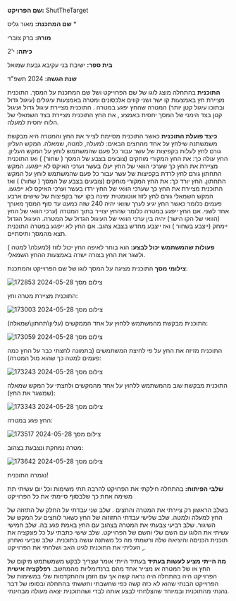 **שם הפרויקט:** ShutTheTarget


**שם המתכנת:** מאור גליס
*

**מורה:** ברק צוברי 


**כיתה:** י'2


**בית ספר:** ישיבת בני עקיבא גבעת שמואל 


**שנת הגשה:** 2024 תשפ"ד


**התוכנית**
 בהתחלה מוצג לוגו של שם הפרוייקט ושל שם המתכנת על המסך.
התוכנית מציירת חץ באמצעות קו ישר ושני קווים אלכסונים ומטרה באמצעות עיגולים (עיגול גדול ובתוכו עיגול קטן יותר) המטרה שהחץ יפגע במטרה .
התוכנית מציירת עיגול גדול ועיגול קטן בצד הימני של המסך יחסית באמצע , את החץ התוכנית מציירת בצד השמאלי של הלוח יחסית למעלה.

**כיצד פועלת התוכנית**
כאשר התוכנית מסיימת לצייר את החץ והמטרה היא מבקשת משמשתנה שילחץ על אחד מהחצים הבאים: למעלה, למטה, שמאלה.
המקש העליון גורם לחץ לעלות בקפיצות של עשר עבור כל פעם שהמשתמש לוחץ על המקש העליון. 
החץ עולה כך: את החץ המקורי מוחקים (צובעים בצבע של המסך ( שחור) ) ואז התוכנית מציירת את החץ כך שערכי הוואי של החץ יעלו בעשר וערכי האיקס לא ייפגעו.
המקש התחתון גורם לחץ לרדת בקפיצות של עשר עבור כל פעם שהמשתמש לוחץ על המקש התחתון. 
החץ יורד כך: את החץ המקורי מוחקים (צובעים בצבע של המסך ( שחור) ) ואז התוכנית מציירת את החץ כך שערכי הוואי של החץ ירדו בעשר וערכי האיקס לא ייפגעו.
המקש השמאלי גורם לחץ לזוז אוטומטית ימינה בקו ישר בקפיצות של שישים ארבע פעמים כלומר כאשר החץ יגיע לערך שוואי יהיה 240 שזה כמעט עד סוף המסך מאורך אחד לשני. 
אם החץ ייפגע במטרה כלומר שהחץ יצוייר בתוך המטרה (ערכי הוואי של החץ (הוואי של הקו הישר) יהיה בין ערכי הוואי של העיגול הגדול של המטרה. 
העיגול הגדול יימחק (ייצבע בשחור ) ואז ייצבע מחדש בצבא צהוב. אם החץ לא ייפגע במטרה התוכנית תצא מהמסך ותיסתיים.

**פעולות שהמשתמש יכול לבצע:**
הוא בוחר לאיפה החץ יכול לזוז (למעלה\ למטה ) ולשגר את החץ בצורה ישרה באמצעות ההחץ השמאלי.

**צילומי מסך**
התוכנית מציגה על המסך לוגו של שם הפרוייקט והמתכנת: 

![צילום מסך 2024-05-28 172853](https://github.com/maorgelis/ShutTheTarget/assets/167463733/d2c9c340-6a3c-4f2d-8231-383e4bbe9895)

התוכנית מציירת מטרה וחץ: 

![צילום מסך 2024-05-28 173003](https://github.com/maorgelis/ShutTheTarget/assets/167463733/46732e06-3d3c-48b3-8fbf-38817e19fa12)

התוכנית מבקשת מהמשתמש ללחוץ על אחד הממקשים (עליון\תחתון\שמאלה):

![צילום מסך 2024-05-28 173059](https://github.com/maorgelis/ShutTheTarget/assets/167463733/45cec8f4-a544-464c-9db1-a81ff12a5ccf)

התוכנית מזיזה את החץ על פי לחיצת המשתמשים (בתמונה לחצתי כבר על החץ כמה פעמים למטה כך שהוא מול המטרה):

![צילום מסך 2024-05-28 173243](https://github.com/maorgelis/ShutTheTarget/assets/167463733/566629ab-9c5c-4f1c-a4bb-97b2a9033891)

התוכנית מבקשת שוב מהמשתמש ללחוץ על אחד מהמקשים ולחצתי על המקש שמאלה (שמשגר את החץ):

![צילום מסך 2024-05-28 173343](https://github.com/maorgelis/ShutTheTarget/assets/167463733/cc9fc662-b32f-49bf-b077-0b0e32aae36a)

החץ פגע במטרה: 

![צילום מסך 2024-05-28 173517](https://github.com/maorgelis/ShutTheTarget/assets/167463733/408db325-aa14-4326-a36e-c9d04b1f04bf)

מטרה נמחקת ונצבעת בצהוב:

![צילום מסך 2024-05-28 173642](https://github.com/maorgelis/ShutTheTarget/assets/167463733/2bc33742-66a5-4187-a77c-f0ead3e25514)

נגמרה התוכנית!

**שלבי הפיתוח:** 
בהתחלה חילקתי את הפרויקט להרבה תתי משימות וכל יום עשיתי תת משימה אחת כך שלבסוף סיימתי את כל הפרוייקט 

בשלב הראשון רק ציירתי את המטרה והחצים . שלב שני עבדתי על החלק של התזוזה של החץ למעלה ולמטה. 
שלב שלישי עבדתי התזוזוה של החץ כשאר לוחצים על המקש של השיגור. שלב רביעי צבעתי את המטרה בצהוב עם החץ באמת פגע בה.
שלב חמישי עשיתי את הלוגו עם השם שלי והשם של הפרוייקט. 
שלב שישי כתבתי על כל פונקציה את תוכנית הכניסה והיציאה שלה ורשמתי מה כל משתנה עושה בתוכנית. שלב שביעי ואחרון , העליתי את התוכנית לגיט האב ושלחתי את הפרוייקט.

**מה הייתי מציע לעשות בעתיד**
בעתיד הייתי אומר שצריך לבקש משמשתמש מיקום של החץ או של המטרה או מצייר אחד מהם ברנדומליות מהמחשב.
**רפלקציה אישית**
הפרוייקט היה בהתחלה היה נראה קשה אך עם הזמן וההתקדמות שלי במשימות של הפרוייקט הבנתי שהוא לא כזה קשה כפי שחשבתי וחששתי בהתחלה ובסופו של דבר נהנתי מהתוכנית ובמיוחד שהצלחתי לבצע אותה לבדי ושהתוכנית יצאה מעולה מבחינתי.
 










 


